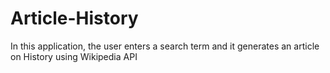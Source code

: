 # Article-History
In this application, the user enters a search term and it generates an article on History using Wikipedia API
